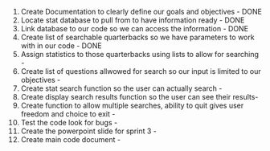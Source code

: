 1. Create Documentation to clearly define our goals and objectives - DONE
2. Locate stat database to pull from to have information ready - DONE 
3. Link database to our code so we can access the information - DONE
4. Create list of searchable quarterbacks so we have parameters to work with in our code - DONE
5. Assign statistics to those quarterbacks using lists to allow for searching -
6. Create list of questions allwowed for search so our input is limited to our objectives -
7. Create stat search function so the user can actually search -
8. Create display search results function so the user can see their results- 
9. Create function to allow multiple searches, ability to quit gives user freedom and choice to exit - 
10. Test the code look for bugs - 
11. Create the powerpoint slide for sprint 3 - 
12. Create main code document - 
